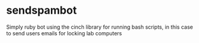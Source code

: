 sendspambot
===========

Simply ruby bot using the cinch library for running bash scripts, in this case to send users emails for locking lab computers
